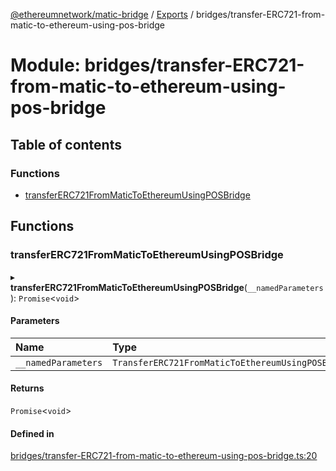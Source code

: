 [@ethereumnetwork/matic-bridge](../README.md) / [Exports](../modules.md) / bridges/transfer-ERC721-from-matic-to-ethereum-using-pos-bridge

# Module: bridges/transfer-ERC721-from-matic-to-ethereum-using-pos-bridge

## Table of contents

### Functions

- [transferERC721FromMaticToEthereumUsingPOSBridge](bridges_transfer_ERC721_from_matic_to_ethereum_using_pos_bridge.md#transfererc721frommatictoethereumusingposbridge)

## Functions

### transferERC721FromMaticToEthereumUsingPOSBridge

▸ **transferERC721FromMaticToEthereumUsingPOSBridge**(`__namedParameters`): `Promise`<`void`\>

#### Parameters

| Name | Type |
| :------ | :------ |
| `__namedParameters` | `TransferERC721FromMaticToEthereumUsingPOSBridge` |

#### Returns

`Promise`<`void`\>

#### Defined in

[bridges/transfer-ERC721-from-matic-to-ethereum-using-pos-bridge.ts:20](https://github.com/KedziaPawel/matic-bridge/blob/9cbd043/src/bridges/transfer-ERC721-from-matic-to-ethereum-using-pos-bridge.ts#L20)
